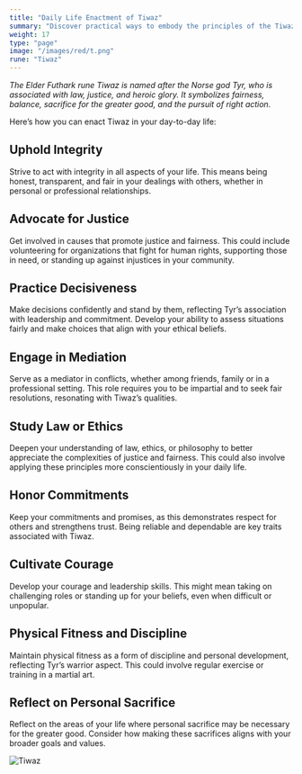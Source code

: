 ```yaml
---
title: "Daily Life Enactment of Tiwaz"
summary: "Discover practical ways to embody the principles of the Tiwaz rune in your daily life. Uphold integrity, advocate for justice, and practice decisiveness. Engage in mediation, study law or ethics, and honor commitments. Cultivate courage, maintain physical fitness and discipline, and reflect on personal sacrifice. Harness the warrior spirit of Tiwaz to lead with honesty, fairness, and strength."
weight: 17
type: "page"
image: "/images/red/t.png"
rune: "Tiwaz"
---
```


*The Elder Futhark rune Tiwaz is named after the Norse god Tyr, who is associated with law, justice, and heroic glory. It symbolizes fairness, balance, sacrifice for the greater good, and the pursuit of right action.*

Here’s how you can enact Tiwaz in your day-to-day life:

## Uphold Integrity

Strive to act with integrity in all aspects of your life. This means being honest, transparent, and fair in your dealings with others, whether in personal or professional relationships.

## Advocate for Justice

Get involved in causes that promote justice and fairness. This could include volunteering for organizations that fight for human rights, supporting those in need, or standing up against injustices in your community.

## Practice Decisiveness

Make decisions confidently and stand by them, reflecting Tyr’s association with leadership and commitment. Develop your ability to assess situations fairly and make choices that align with your ethical beliefs.

## Engage in Mediation

Serve as a mediator in conflicts, whether among friends, family or in a professional setting. This role requires you to be impartial and to seek fair resolutions, resonating with Tiwaz’s qualities.

## Study Law or Ethics

Deepen your understanding of law, ethics, or philosophy to better appreciate the complexities of justice and fairness. This could also involve applying these principles more conscientiously in your daily life.

## Honor Commitments

Keep your commitments and promises, as this demonstrates respect for others and strengthens trust. Being reliable and dependable are key traits associated with Tiwaz.

## Cultivate Courage

Develop your courage and leadership skills. This might mean taking on challenging roles or standing up for your beliefs, even when difficult or unpopular.

## Physical Fitness and Discipline

Maintain physical fitness as a form of discipline and personal development, reflecting Tyr’s warrior aspect. This could involve regular exercise or training in a martial art.

## Reflect on Personal Sacrifice

Reflect on the areas of your life where personal sacrifice may be necessary for the greater good. Consider how making these sacrifices aligns with your broader goals and values.

![Tiwaz](/images/jelling/t.webp "Tiwaz")
